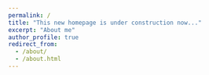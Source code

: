 ```yaml
---
permalink: /
title: "This new homepage is under construction now..."
excerpt: "About me"
author_profile: true
redirect_from: 
  - /about/
  - /about.html
---
```

